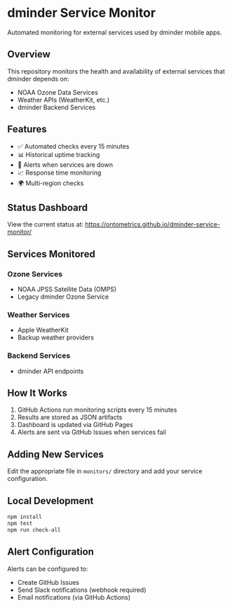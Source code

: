 # dminder Service Monitor

Automated monitoring for external services used by dminder mobile apps.

## Overview

This repository monitors the health and availability of external services that dminder depends on:
- NOAA Ozone Data Services
- Weather APIs (WeatherKit, etc.)
- dminder Backend Services

## Features

- ✅ Automated checks every 15 minutes
- 📊 Historical uptime tracking
- 🚨 Alerts when services are down
- 📈 Response time monitoring
- 🌍 Multi-region checks

## Status Dashboard

View the current status at: https://ontometrics.github.io/dminder-service-monitor/

## Services Monitored

### Ozone Services
- NOAA JPSS Satellite Data (OMPS)
- Legacy dminder Ozone Service

### Weather Services
- Apple WeatherKit
- Backup weather providers

### Backend Services
- dminder API endpoints

## How It Works

1. GitHub Actions run monitoring scripts every 15 minutes
2. Results are stored as JSON artifacts
3. Dashboard is updated via GitHub Pages
4. Alerts are sent via GitHub Issues when services fail

## Adding New Services

Edit the appropriate file in `monitors/` directory and add your service configuration.

## Local Development

```bash
npm install
npm test
npm run check-all
```

## Alert Configuration

Alerts can be configured to:
- Create GitHub Issues
- Send Slack notifications (webhook required)
- Email notifications (via GitHub Actions)